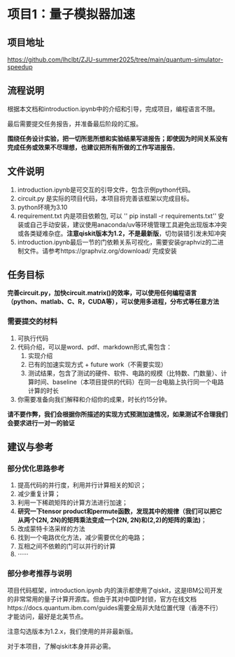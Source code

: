 # 项目1：量子模拟器加速

## 项目地址

https://github.com/lhclbt/ZJU-summer2025/tree/main/quantum-simulator-speedup

## 流程说明

根据本文档和introduction.ipynb中的介绍和引导，完成项目，编程语言不限。

最后需要提交任务报告，并准备最后阶段的汇报。

**围绕任务设计实验，把一切所思所想和实验结果写进报告；即使因为时间关系没有完成任务或效果不尽理想，也建议把所有所做的工作写进报告**。

## 文件说明

1. introduction.ipynb是可交互的引导文件，包含示例python代码。
2. circuit.py 是实际的项目代码，本项目将完善该框架以完成目标。
3. python环境为3.10
4. requirement.txt 内是项目依赖包, 可以 '' pip install -r requirements.txt'' 安装或自己手动安装，建议使用anaconda/uv等环境管理工具避免出现版本冲突或各类疑难杂症。**注意qiskit版本为1.2，不是最新版**，切勿装错引发未知冲突
5. introduction.ipynb最后一节的门依赖关系可视化，需要安装graphviz的二进制文件。请参考https://graphviz.org/download/ 完成安装

## **任务目标**

**__完善circuit.py，加快circuit.matrix()的效率，可以使用任何编程语言（python、matlab、C、R，CUDA等），可以使用多进程，分布式等任意方法__**

### 需要提交的材料
1. 可执行代码
2. 代码介绍，可以是word、pdf、markdown形式,需包含：
    1. 实现介绍
    2. 已有的加速实现方式 + future work（不需要实现）
    3. 测试结果，包含了测试的硬件、软件、电路的规模（比特数、门数量）、计算时间、baseline（本项目提供的代码）在同一台电脑上执行同一个电路计算的时长
3. 你需要准备向我们解释和介绍你的成果，时长约15分钟。


__请不要作弊，我们会根据你所描述的实现方式预测加速情况，如果测试不合理我们会要求进行一对一的验证__

## 建议与参考
### 部分优化思路参考
1. 提高代码的并行度，利用并行计算相关的知识；
2. 减少重复计算；
3. 利用一下稀疏矩阵的计算方法进行加速；
4. __研究一下tensor product和permute函数，发现其中的规律（我们可以把它从两个(2**N, 2**N)的矩阵乘法变成一个(2**N, 2**N)和(2,2)的矩阵的乘法)__；
5. 改成蒙特卡洛采样的方法
6. 找到一个电路优化方法，减少需要优化的电路；
7. 互相之间不依赖的门可以并行的计算
8. ······

### 部分参考推荐与说明

项目代码框架，introduction.ipynb 内的演示都使用了qiskit，这是IBM公司开发的非常常用的量子计算开源库。但由于其对中国IP封锁，官方在线文档https://docs.quantum.ibm.com/guides需要全局非大陆位置代理（香港不行）才能访问，最好是北美节点。

注意勾选版本为1.2.x，我们使用的并非最新版。

对于本项目，了解qiskit本身并非必需。
